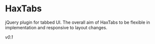 HaxTabs
=======
jQuery plugin for tabbed UI. The overall aim of HaxTabs to be flexible in implementation and responsive to layout changes.

*v0.1* 
